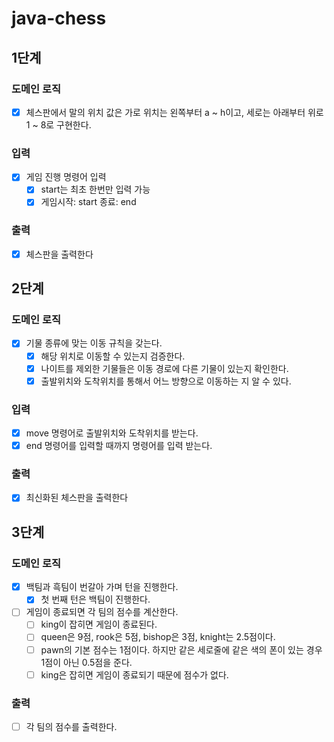 # java-chess
## 1단계

### 도메인 로직
-[x] 체스판에서 말의 위치 값은 가로 위치는 왼쪽부터 a ~ h이고, 세로는 아래부터 위로 1 ~ 8로 구현한다.

### 입력
-[x] 게임 진행 명령어 입력
  -[x] start는 최초 한번만 입력 가능
  -[x] 게임시작: start 종료: end

### 출력
-[x] 체스판을 출력한다

## 2단계

### 도메인 로직
-[x] 기물 종류에 맞는 이동 규칙을 갖는다.
  -[x] 해당 위치로 이동할 수 있는지 검증한다.
  -[x] 나이트를 제외한 기물들은 이동 경로에 다른 기물이 있는지 확인한다.
  -[x] 출발위치와 도착위치를 통해서 어느 방향으로 이동하는 지 알 수 있다.
  
### 입력
-[x] move 명령어로 출발위치와 도착위치를 받는다.
-[x] end 명령어를 입력할 때까지 명령어를 입력 받는다.

### 출력
-[x] 최신화된 체스판을 출력한다

## 3단계

### 도메인 로직
- [x] 백팀과 흑팀이 번갈아 가며 턴을 진행한다.
  - [x] 첫 번째 턴은 백팀이 진행한다.
- [ ] 게임이 종료되면 각 팀의 점수를 계산한다.
  - [ ] king이 잡히면 게임이 종료된다.
  - [ ] queen은 9점, rook은 5점, bishop은 3점, knight는 2.5점이다.
  - [ ] pawn의 기본 점수는 1점이다. 하지만 같은 세로줄에 같은 색의 폰이 있는 경우 1점이 아닌 0.5점을 준다.
  - [ ] king은 잡히면 게임이 종료되기 때문에 점수가 없다.

### 출력
- [ ] 각 팀의 점수를 출력한다.
